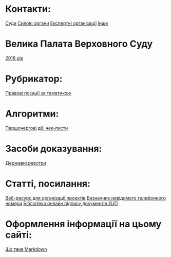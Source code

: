 <!-- TITLE: Головна сторінка -->
<!-- SUBTITLE: Зміст та посилання на інші сторінки -->

# Контакти:
[Суди](https://wicase.herokuapp.com/contacts-courts) [Силові органи](https://wicase.herokuapp.com/contacts-ps) [Експертні організації](https://wicase.herokuapp.com/contacts-experts) [Інше](https://wicase.herokuapp.com/contacts-other)

# Велика Палата Верховного Суду
[2018 рік](https://wicase.herokuapp.com/VPVS18)
# Рубрикатор:
[Правові позиції за тематикою](https://wicase.herokuapp.com/tags)
# Алгоритми:
[Першочергові дії, чек-листи](https://wicase.herokuapp.com/algoritm)
# Засоби доказування:
[Державні реєстри](https://wicase.herokuapp.com/reyestr)
# Статті, посилання:
[Веб-ресурс для організації проектів](https://trello.com)
[Визначник невідомого телефонного номера](https://www.truecaller.com/)
[Бібліотека онлайн підпису документів ЕЦП](http://js.sign.eu.iit.com.ua/)
# Оформлення інформації на цьому сайті:
[Що таке Markdown](https://guides.hexlet.io/markdown)